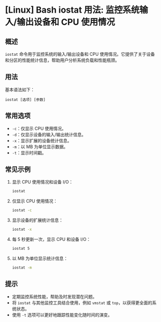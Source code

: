 # [Linux] Bash iostat 用法: 监控系统输入/输出设备和 CPU 使用情况

## 概述
`iostat` 命令用于监控系统的输入/输出设备和 CPU 使用情况。它提供了关于设备和分区的性能统计信息，帮助用户分析系统负载和性能瓶颈。

## 用法
基本语法如下：
```
iostat [选项] [参数]
```

## 常用选项
- `-c`：仅显示 CPU 使用情况。
- `-d`：仅显示设备的输入/输出统计信息。
- `-x`：显示扩展的设备统计信息。
- `-m`：以 MB 为单位显示数据。
- `-t`：显示时间戳。

## 常见示例
1. 显示 CPU 使用情况和设备 I/O：
   ```bash
   iostat
   ```

2. 仅显示 CPU 使用情况：
   ```bash
   iostat -c
   ```

3. 显示设备的扩展统计信息：
   ```bash
   iostat -x
   ```

4. 每 5 秒更新一次，显示 CPU 和设备 I/O：
   ```bash
   iostat 5
   ```

5. 以 MB 为单位显示统计信息：
   ```bash
   iostat -m
   ```

## 提示
- 定期监控系统性能，帮助及时发现潜在问题。
- 将 `iostat` 与其他监控工具结合使用，例如 `vmstat` 或 `top`，以获得更全面的系统状态。
- 使用 `-t` 选项可以更好地跟踪性能变化随时间的演变。